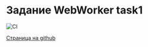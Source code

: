 # Задание WebWorker task1

![CI](https://github.com/satriks/ahj_web_worker_client_task1/actions/workflows/web.yml/badge.svg)


<a href=https://satriks.github.io/ahj_web_worker_client_task1 target=”_blank”>Страница на github</a>

